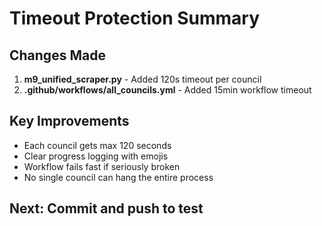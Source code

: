 # Timeout Protection Summary

## Changes Made

1. **m9_unified_scraper.py** - Added 120s timeout per council
2. **.github/workflows/all_councils.yml** - Added 15min workflow timeout

## Key Improvements

- Each council gets max 120 seconds
- Clear progress logging with emojis
- Workflow fails fast if seriously broken
- No single council can hang the entire process

## Next: Commit and push to test
